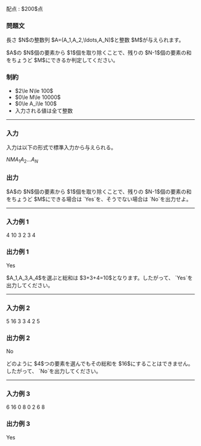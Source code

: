 
<div>

<span>

<span>

<p>
配点 : $200$点
</p>

<div>

<section>

### **問題文**

<p>
長さ $N$の整数列 $A=(A_1,A_2,\ldots,A_N)$と整数 $M$が与えられます。
</p>

<p>
$A$の $N$個の要素から $1$個を取り除くことで、残りの $N-1$個の要素の和をちょうど $M$にできるか判定してください。
</p>

</section>

</div>

<div>

<section>

### **制約**

<ul>

<li>
$2\le N\le 100$
</li>

<li>
$0\le M\le 10000$
</li>

<li>
$0\le A_i\le 100$
</li>

<li>
入力される値は全て整数
</li>

</ul>

</section>

</div>

---

<div>

<div>

<section>

### **入力**

<p>
入力は以下の形式で標準入力から与えられる。
</p>

<div>

$N$$M$$A_1$$A_2$$\ldots$$A_N$
</div>

</section>

</div>

<div>

<section>

### **出力**

<p>
$A$の $N$個の要素から $1$個を取り除くことで、残りの $N-1$個の要素の和をちょうど $M$にできる場合は `Yes`を、そうでない場合は `No`を出力せよ。
</p>

</section>

</div>

</div>

---

<div>

<section>

### **入力例 1**

<div>

4 10
3 2 3 4

</div>

</section>

</div>

<div>

<section>

### **出力例 1**

<div>

Yes

</div>

<p>
$A_1,A_3,A_4$を選ぶと総和は $3+3+4=10$となります。したがって、 `Yes`を出力してください。
</p>

</section>

</div>

---

<div>

<section>

### **入力例 2**

<div>

5 16
3 3 4 2 5

</div>

</section>

</div>

<div>

<section>

### **出力例 2**

<div>

No

</div>

<p>
どのように $4$つの要素を選んでもその総和を $16$にすることはできません。したがって、 `No`を出力してください。
</p>

</section>

</div>

---

<div>

<section>

### **入力例 3**

<div>

6 16
0 8 0 2 6 8

</div>

</section>

</div>

<div>

<section>

### **出力例 3**

<div>

Yes

</div>

</section>

</div>

</span>

</span>

</div>
